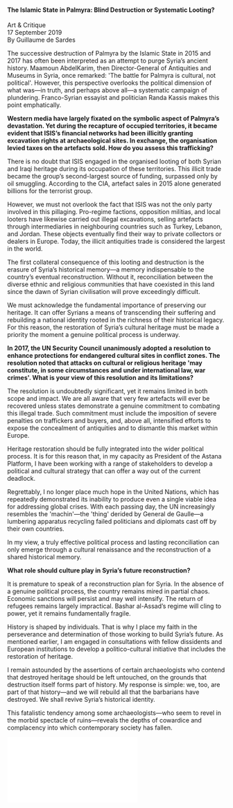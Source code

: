 <h4>The Islamic State in Palmyra: Blind Destruction or Systematic Looting?</h4>                                    

Art & Critique  
17 September 2019  
By Guillaume de Sardes  

The successive destruction of Palmyra by the Islamic State in 2015 and 2017 has often been interpreted as an attempt to purge Syria’s ancient history. Maamoun AbdelKarim, then Director-General of Antiquities and Museums in Syria, once remarked: 'The battle for Palmyra is cultural, not political'. However, this perspective overlooks the political dimension of what was—in truth, and perhaps above all—a systematic campaign of plundering. Franco-Syrian essayist and politician Randa Kassis makes this point emphatically.

<b>Western media have largely fixated on the symbolic aspect of Palmyra’s devastation. Yet during the recapture of occupied territories, it became evident that ISIS’s financial networks had been illicitly granting excavation rights at archaeological sites. In exchange, the organisation levied taxes on the artefacts sold. How do you assess this trafficking?</b>

There is no doubt that ISIS engaged in the organised looting of both Syrian and Iraqi heritage during its occupation of these territories. This illicit trade became the group’s second-largest source of funding, surpassed only by oil smuggling. According to the CIA, artefact sales in 2015 alone generated billions for the terrorist group.

However, we must not overlook the fact that ISIS was not the only party involved in this pillaging. Pro-regime factions, opposition militias, and local looters have likewise carried out illegal excavations, selling artefacts through intermediaries in neighbouring countries such as Turkey, Lebanon, and Jordan. These objects eventually find their way to private collectors or dealers in Europe. Today, the illicit antiquities trade is considered the largest in the world.

The first collateral consequence of this looting and destruction is the erasure of Syria’s historical memory—a memory indispensable to the country’s eventual reconstruction. Without it, reconciliation between the diverse ethnic and religious communities that have coexisted in this land since the dawn of Syrian civilisation will prove exceedingly difficult.

We must acknowledge the fundamental importance of preserving our heritage. It can offer Syrians a means of transcending their suffering and rebuilding a national identity rooted in the richness of their historical legacy. For this reason, the restoration of Syria’s cultural heritage must be made a priority the moment a genuine political process is underway.

<b>In 2017, the UN Security Council unanimously adopted a resolution to enhance protections for endangered cultural sites in conflict zones. The resolution noted that attacks on cultural or religious heritage 'may constitute, in some circumstances and under international law, war crimes'. What is your view of this resolution and its limitations?</b>

The resolution is undoubtedly significant, yet it remains limited in both scope and impact. We are all aware that very few artefacts will ever be recovered unless states demonstrate a genuine commitment to combating this illegal trade. Such commitment must include the imposition of severe penalties on traffickers and buyers, and, above all, intensified efforts to expose the concealment of antiquities and to dismantle this market within Europe.

Heritage restoration should be fully integrated into the wider political process. It is for this reason that, in my capacity as President of the Astana Platform, I have been working with a range of stakeholders to develop a political and cultural strategy that can offer a way out of the current deadlock.

Regrettably, I no longer place much hope in the United Nations, which has repeatedly demonstrated its inability to produce even a single viable idea for addressing global crises. With each passing day, the UN increasingly resembles the 'machin'—the 'thing' derided by General de Gaulle—a lumbering apparatus recycling failed politicians and diplomats cast off by their own countries.

In my view, a truly effective political process and lasting reconciliation can only emerge through a cultural renaissance and the reconstruction of a shared historical memory.

<b>What role should culture play in Syria’s future reconstruction?</b>

It is premature to speak of a reconstruction plan for Syria. In the absence of a genuine political process, the country remains mired in partial chaos. Economic sanctions will persist and may well intensify. The return of refugees remains largely impractical. Bashar al-Assad’s regime will cling to power, yet it remains fundamentally fragile.

History is shaped by individuals. That is why I place my faith in the perseverance and determination of those working to build Syria’s future. As mentioned earlier, I am engaged in consultations with fellow dissidents and European institutions to develop a politico-cultural initiative that includes the restoration of heritage.

I remain astounded by the assertions of certain archaeologists who contend that destroyed heritage should be left untouched, on the grounds that destruction itself forms part of history. My response is simple: we, too, are part of that history—and we will rebuild all that the barbarians have destroyed. We shall revive Syria’s historical identity.

This fatalistic tendency among some archaeologists—who seem to revel in the morbid spectacle of ruins—reveals the depths of cowardice and complacency into which contemporary society has fallen.

![](3.pdf)
<p></p>


